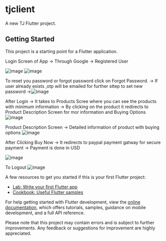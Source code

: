 # tjclient

A new TJ  Flutter project.

## Getting Started

This project is a starting point for a Flutter application.

Login Screen of App 
-> Through Google 
-> Registered User

![image](https://github.com/Dhruvin70/tj-client/assets/112979026/0729236e-555f-470f-ae91-ae14dc757f43)
![image](https://github.com/Dhruvin70/tj-client/assets/112979026/793da235-4397-4a99-8ab4-a6e329f49e13)

To reset you password or forgot password click on Forgot Password.
-> If user already exists ,otp will be emailed for further sttep to set new password
->![image](https://github.com/Dhruvin70/tj-client/assets/112979026/9fb27de8-1510-4cf8-acea-959496f809cf)



After Login
-> It takes to Products Scree where you can see the products with minimum information 
-> By clicking on the product it redirects to Product Description Screen for mor information and Buying Options
![image](https://github.com/Dhruvin70/tj-client/assets/112979026/abc299a9-5bea-4503-a9bc-735d05ad4984)

Product Description Screen
-> Detailed information of product with buying options
![image](https://github.com/Dhruvin70/tj-client/assets/112979026/82250d0e-eaf3-4d3f-889e-edd89a4d209f)

After Clicking Buy Now
-> It redirects to paypal payment gatway for secure payment
-> Payment is done in USD

![image](https://github.com/Dhruvin70/tj-client/assets/112979026/a7149df4-bf49-4b8c-b5bf-2e97a04034d6)

To Logout 
![image](https://github.com/Dhruvin70/tj-client/assets/112979026/e38cafeb-a669-446b-b1c0-a3a0e5bb2c40)







A few resources to get you started if this is your first Flutter project:

- [Lab: Write your first Flutter app](https://docs.flutter.dev/get-started/codelab)
- [Cookbook: Useful Flutter samples](https://docs.flutter.dev/cookbook)

For help getting started with Flutter development, view the
[online documentation](https://docs.flutter.dev/), which offers tutorials,
samples, guidance on mobile development, and a full API reference.

Please note that this project may contain errors and is subject to further improvements. Any feedback or suggestions for improvement are highly appreciated.

